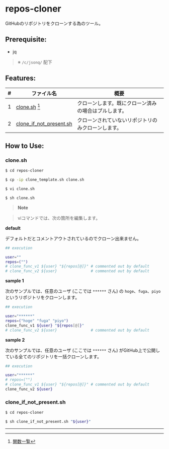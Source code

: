 # repos-cloner

GitHubのリポジトリをクローンする為のツール。

## Prerequisite:

* jq

> ※ `/c/jsonq/` 配下

## Features:

| #   | ファイル名                                                | 概要                         |
| --- | ---------------------------------------------------- | -------------------------- |
| 1   | [clone.sh](clone_template.sh) [^1]                   | クローンします。既にクローン済みの場合はプルします。 |
| 2   | [clone_if_not_present.sh](./clone_if_not_present.sh) | クローンされていないリポジトリのみクローンします。  |

## How to Use:

### clone.sh

```bash
$ cd repos-cloner

$ cp -ip clone_template.sh clone.sh

$ vi clone.sh

$ sh clone.sh
```

> **Note**

> viコマンドでは、次の箇所を編集します。

**default**

デフォルトだとコメントアウトされているのでクローン出来ません。

```bash
## execution

user=""
repos=("")
# clone_func_v1 ${user} "${repos[@]}" # commented out by default
# clone_func_v2 ${user}               # commented out by default
```

**sample 1**

次のサンプルでは、任意のユーザ (ここでは `******` さん) の `hoge`、`fuga`、`piyo` というリポジトリをクローンします。

```bash
## execution

user="******"
repos=("hoge" "fuga" "piyo")
clone_func_v1 ${user} "${repos[@]}"
# clone_func_v2 ${user}               # commented out by default
```

**sample 2**

次のサンプルでは、任意のユーザ (ここでは `******` さん) がGitHub上で公開している全てのリポジトリを一括クローンします。

```bash
## execution

user="******"
# repos=("")
# clone_func_v1 ${user} "${repos[@]}" # commented out by default
clone_func_v2 ${user}
```

### clone_if_not_present.sh

```bash
$ cd repos-cloner

$ sh clone_if_not_present.sh "${user}"
```

---

[^1]: [関数一覧](./docs/functions.md)
